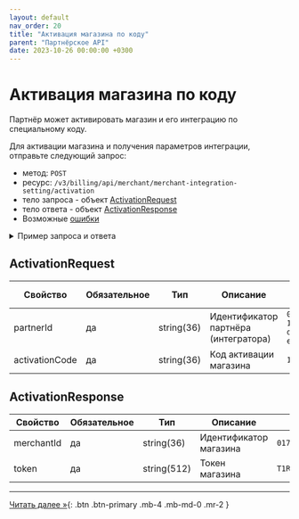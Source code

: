 ```yaml
---
layout: default
nav_order: 20
title: "Активация магазина по коду"
parent: "Партнёрское API"
date: 2023-10-26 00:00:00 +0300
---
```


# Активация магазина по коду

Партнёр может активировать магазин и его интеграцию по специальному коду.

Для активации магазина и получения параметров интеграции, отправьте следующий запрос:

- метод: `POST`
- ресурс: `/v3/billing/api/merchant/merchant-integration-setting/activation`
- тело запроса - объект [ActivationRequest](#activationrequest)
- тело ответа - объект [ActivationResponse](#activationresponse)
- Возможные [ошибки](/docs/dictionary/error/)


<details>
  <summary>Пример запроса и ответа</summary>
<section markdown="1">
``` json
POST /v3/notification/api/invite
Authorization: Bearer b37c4c689295904ed21eee5d9a48d42e
Content-Type: application/json
Accept: application/json
{
   "activationCode":"111222333",
   "partnerId":"dda90c3d-e2f8-4f90-aa8b-87b1cd2956a1"
}
```
</section>
<section markdown="1">
``` json
{
   "data":{
      "merchantId":"ffffffff-ffff-ffff-ffff-ffffffffffff",
      "token":"T1RBMFpXKOAY8W45072Wa09XRTBPR1EwTW1V"
   }
}
```
</section>
</details>

## ActivationRequest

| Свойство        | Обязательное | Тип             | Описание                             | Пример значения                        |
|-----------------|--------------|-----------------|--------------------------------------|----------------------------------------|
| partnerId       | да           | string(36)      | Идентификатор партнёра (интегратора) | `01771534-1a57-f184-dee3-ebeb91dded76` |
| activationCode  | да           | string(36)      | Код активации магазина               | `143232423434`                         |

## ActivationResponse

| Свойство        | Обязательное | Тип          | Описание                     | Пример значения                        |
|-----------------|--------------|--------------|------------------------------|----------------------------------------|
| merchantId      | да           | string(36)   | Идентификатор магазина       | `01771534-1a57-f184-dee3-ebeb91dded76` |
| token           | да           | string(512)  | Токен магазина               | `T1RBMFpXKOAY8W45072Wa09XRTBPR1EwTW1V` |


---

[Читать далее &raquo;](/docs/dictionary){: .btn .btn-primary .mb-4 .mb-md-0 .mr-2 }

